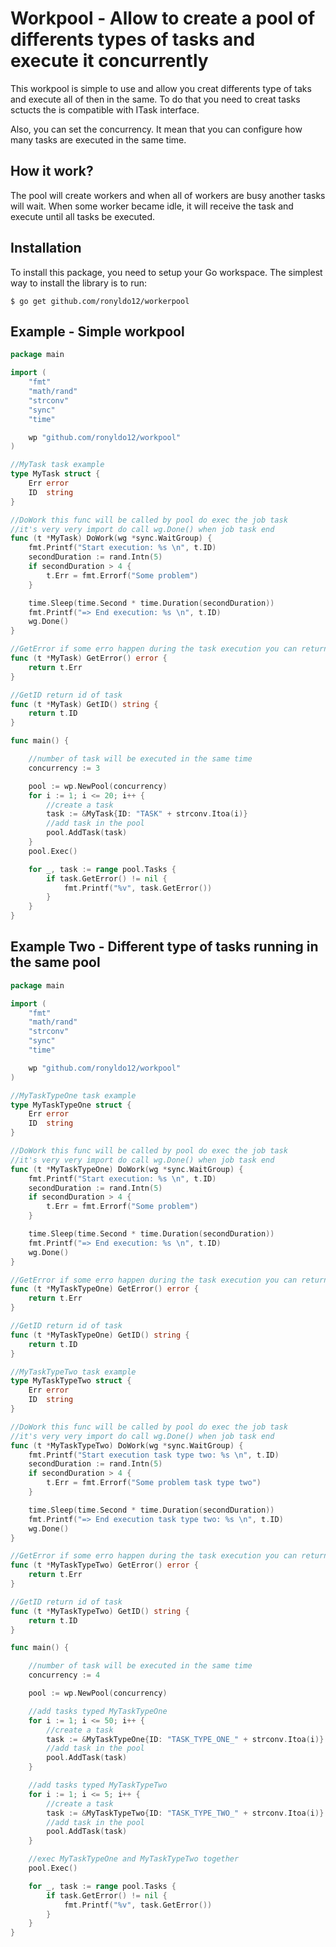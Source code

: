 # Workpool - Allow to create a pool of differents types of tasks and execute it concurrently

This workpool is simple to use and allow you creat differents type of taks and execute all of then in the same. To do that you need to creat tasks sctucts the is compatible with ITask interface.

Also, you can set the concurrency. It mean that you can configure how many tasks are executed in the same time.

## How it work?

The pool will create workers and when all of workers are busy another tasks will wait. When some worker became idle, it will receive the task and execute until all tasks be executed.

## Installation
To install this package, you need to setup your Go workspace.  The simplest way to install the library is to run:
```
$ go get github.com/ronyldo12/workerpool
```

## Example - Simple workpool
```go
package main

import (
	"fmt"
	"math/rand"
	"strconv"
	"sync"
	"time"

	wp "github.com/ronyldo12/workpool"
)

//MyTask task example
type MyTask struct {
	Err error
	ID  string
}

//DoWork this func will be called by pool do exec the job task
//it's very very import do call wg.Done() when job task end
func (t *MyTask) DoWork(wg *sync.WaitGroup) {
	fmt.Printf("Start execution: %s \n", t.ID)
	secondDuration := rand.Intn(5)
	if secondDuration > 4 {
		t.Err = fmt.Errorf("Some problem")
	}

	time.Sleep(time.Second * time.Duration(secondDuration))
	fmt.Printf("=> End execution: %s \n", t.ID)
	wg.Done()
}

//GetError if some erro happen during the task execution you can return here
func (t *MyTask) GetError() error {
	return t.Err
}

//GetID return id of task
func (t *MyTask) GetID() string {
	return t.ID
}

func main() {

	//number of task will be executed in the same time
	concurrency := 3

	pool := wp.NewPool(concurrency)
	for i := 1; i <= 20; i++ {
		//create a task
		task := &MyTask{ID: "TASK" + strconv.Itoa(i)}
		//add task in the pool
		pool.AddTask(task)
	}
	pool.Exec()

	for _, task := range pool.Tasks {
		if task.GetError() != nil {
			fmt.Printf("%v", task.GetError())
		}
	}
}

```


## Example Two - Different type of tasks running in the same pool
```go
package main

import (
	"fmt"
	"math/rand"
	"strconv"
	"sync"
	"time"

	wp "github.com/ronyldo12/workpool"
)

//MyTaskTypeOne task example
type MyTaskTypeOne struct {
	Err error
	ID  string
}

//DoWork this func will be called by pool do exec the job task
//it's very very import do call wg.Done() when job task end
func (t *MyTaskTypeOne) DoWork(wg *sync.WaitGroup) {
	fmt.Printf("Start execution: %s \n", t.ID)
	secondDuration := rand.Intn(5)
	if secondDuration > 4 {
		t.Err = fmt.Errorf("Some problem")
	}

	time.Sleep(time.Second * time.Duration(secondDuration))
	fmt.Printf("=> End execution: %s \n", t.ID)
	wg.Done()
}

//GetError if some erro happen during the task execution you can return here
func (t *MyTaskTypeOne) GetError() error {
	return t.Err
}

//GetID return id of task
func (t *MyTaskTypeOne) GetID() string {
	return t.ID
}

//MyTaskTypeTwo task example
type MyTaskTypeTwo struct {
	Err error
	ID  string
}

//DoWork this func will be called by pool do exec the job task
//it's very very import do call wg.Done() when job task end
func (t *MyTaskTypeTwo) DoWork(wg *sync.WaitGroup) {
	fmt.Printf("Start execution task type two: %s \n", t.ID)
	secondDuration := rand.Intn(5)
	if secondDuration > 4 {
		t.Err = fmt.Errorf("Some problem task type two")
	}

	time.Sleep(time.Second * time.Duration(secondDuration))
	fmt.Printf("=> End execution task type two: %s \n", t.ID)
	wg.Done()
}

//GetError if some erro happen during the task execution you can return here
func (t *MyTaskTypeTwo) GetError() error {
	return t.Err
}

//GetID return id of task
func (t *MyTaskTypeTwo) GetID() string {
	return t.ID
}

func main() {

	//number of task will be executed in the same time
	concurrency := 4

	pool := wp.NewPool(concurrency)

	//add tasks typed MyTaskTypeOne
	for i := 1; i <= 50; i++ {
		//create a task
		task := &MyTaskTypeOne{ID: "TASK_TYPE_ONE_" + strconv.Itoa(i)}
		//add task in the pool
		pool.AddTask(task)
	}

	//add tasks typed MyTaskTypeTwo
	for i := 1; i <= 5; i++ {
		//create a task
		task := &MyTaskTypeTwo{ID: "TASK_TYPE_TWO_" + strconv.Itoa(i)}
		//add task in the pool
		pool.AddTask(task)
	}

	//exec MyTaskTypeOne and MyTaskTypeTwo together
	pool.Exec()

	for _, task := range pool.Tasks {
		if task.GetError() != nil {
			fmt.Printf("%v", task.GetError())
		}
	}
}

```